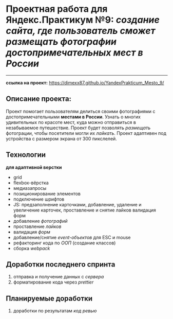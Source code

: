 # Проектная работа для Яндекс.Практикум №9: _создание сайта, где пользователь сможет размещать фотографии достопримечательных мест в России_

---

**ссылка на проект:** https://dimexx87.github.io/YandexPrakticum_Mesto_9/

## Описание проекта:

Проект помогает пользователям делиться своими фотографиями с достопримечательными **местами в России**. Узнать о многих удивительных по красоте мест, куда можно отправиться в незабываемое путешествие.
Проект будет позволять _размещать_ фотограции, чтобы посетители могли их _лайкать_.
Проект адаптивен под устройства с размером экрана от 300 пикслелей.

## Технологии

**для адаптивной верстки**

- grid
- flexbox-вёрстка
- медиазапросы
- позиционирование элементов
- подключение шрифтов
- JS: предзаполнение карточками, добавление, удаление и увеличение карточек, проставление и снятие лайков валидация форм
- добавление _фотографий_
- проставление _лайков_
- валидация _форм_
- добавление/снятие _event-объектов_ для ESC и mouse
- рефакторинг кода по _ООП_ (создание классов)
- сборка _webpack_

## Доработки последнего спринта

1. отправка и получение данных с _сервера_
2. форматирование кода через _prettier_

## Планируемые доработки

1. доработки по результатам _код ревью_
